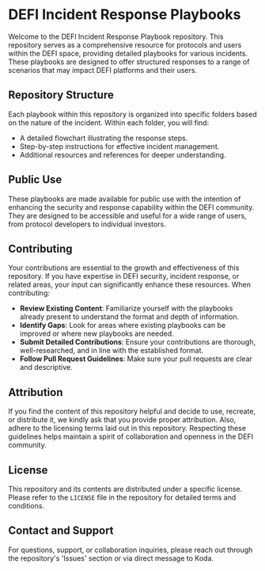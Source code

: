 # DEFI Incident Response Playbooks

Welcome to the DEFI Incident Response Playbook repository. This repository serves as a comprehensive resource for protocols and users within the DEFI space, providing detailed playbooks for various incidents. These playbooks are designed to offer structured responses to a range of scenarios that may impact DEFI platforms and their users.

## Repository Structure

Each playbook within this repository is organized into specific folders based on the nature of the incident. Within each folder, you will find:

- A detailed flowchart illustrating the response steps.
- Step-by-step instructions for effective incident management.
- Additional resources and references for deeper understanding.

## Public Use

These playbooks are made available for public use with the intention of enhancing the security and response capability within the DEFI community. They are designed to be accessible and useful for a wide range of users, from protocol developers to individual investors.

## Contributing

Your contributions are essential to the growth and effectiveness of this repository. If you have expertise in DEFI security, incident response, or related areas, your input can significantly enhance these resources. When contributing:

- **Review Existing Content**: Familiarize yourself with the playbooks already present to understand the format and depth of information.
- **Identify Gaps**: Look for areas where existing playbooks can be improved or where new playbooks are needed.
- **Submit Detailed Contributions**: Ensure your contributions are thorough, well-researched, and in line with the established format.
- **Follow Pull Request Guidelines**: Make sure your pull requests are clear and descriptive.

## Attribution

If you find the content of this repository helpful and decide to use, recreate, or distribute it, we kindly ask that you provide proper attribution. Also, adhere to the licensing terms laid out in this repository. Respecting these guidelines helps maintain a spirit of collaboration and openness in the DEFI community.

## License

This repository and its contents are distributed under a specific license. Please refer to the `LICENSE` file in the repository for detailed terms and conditions.

## Contact and Support

For questions, support, or collaboration inquiries, please reach out through the repository's 'Issues' section or via direct message to Koda.

